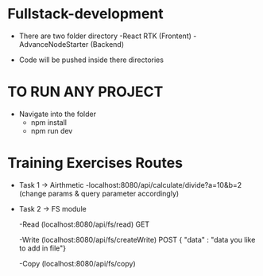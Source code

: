 # Fullstack-development
- There are two folder directory
    -React RTK (Frontent) 
    -AdvanceNodeStarter (Backend)

- Code will be pushed inside there directories

# TO RUN ANY PROJECT
- Navigate into the folder
    - npm install
    - npm run dev

# Training Exercises Routes
- Task 1 -> Airthmetic
    -localhost:8080/api/calculate/divide?a=10&b=2 (change params & query parameter accordingly)

- Task 2 -> FS module

    -Read (localhost:8080/api/fs/read) GET

    -Write (localhost:8080/api/fs/createWrite) POST { "data" : "data you like to add in file"}

    -Copy (localhost:8080/api/fs/copy)
